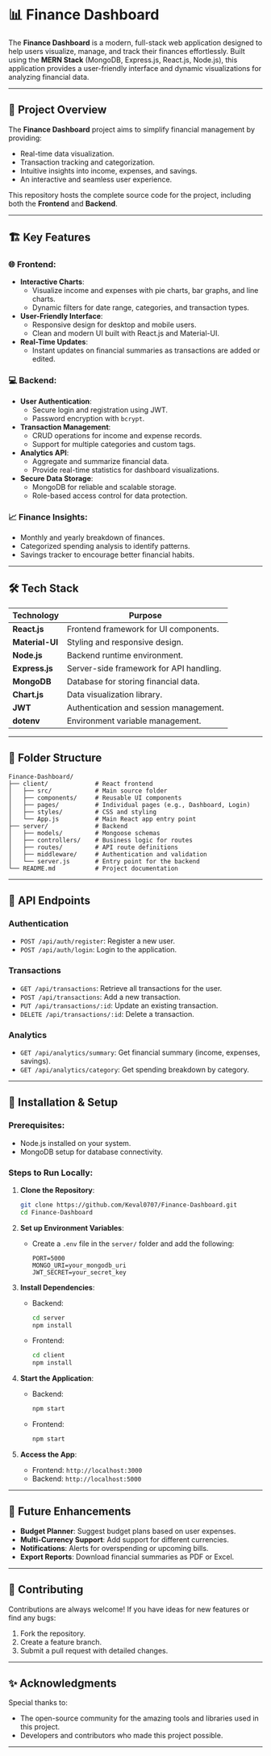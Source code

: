 # 📊 **Finance Dashboard**

The **Finance Dashboard** is a modern, full-stack web application designed to help users visualize, manage, and track their finances effortlessly. Built using the **MERN Stack** (MongoDB, Express.js, React.js, Node.js), this application provides a user-friendly interface and dynamic visualizations for analyzing financial data.

---

## 🌟 **Project Overview**

The **Finance Dashboard** project aims to simplify financial management by providing:  
- Real-time data visualization.  
- Transaction tracking and categorization.  
- Intuitive insights into income, expenses, and savings.  
- An interactive and seamless user experience.

This repository hosts the complete source code for the project, including both the **Frontend** and **Backend**.

---

## 🏗️ **Key Features**

### 🌐 **Frontend**:
- **Interactive Charts**:  
  - Visualize income and expenses with pie charts, bar graphs, and line charts.  
  - Dynamic filters for date range, categories, and transaction types.
- **User-Friendly Interface**:  
  - Responsive design for desktop and mobile users.  
  - Clean and modern UI built with React.js and Material-UI.
- **Real-Time Updates**:  
  - Instant updates on financial summaries as transactions are added or edited.  

### 💻 **Backend**:
- **User Authentication**:  
  - Secure login and registration using JWT.  
  - Password encryption with `bcrypt`.  
- **Transaction Management**:  
  - CRUD operations for income and expense records.  
  - Support for multiple categories and custom tags.  
- **Analytics API**:  
  - Aggregate and summarize financial data.  
  - Provide real-time statistics for dashboard visualizations.  
- **Secure Data Storage**:  
  - MongoDB for reliable and scalable storage.  
  - Role-based access control for data protection.

### 📈 **Finance Insights**:
- Monthly and yearly breakdown of finances.  
- Categorized spending analysis to identify patterns.  
- Savings tracker to encourage better financial habits.  

---

## 🛠️ **Tech Stack**

| **Technology**        | **Purpose**                              |
|------------------------|------------------------------------------|
| **React.js**           | Frontend framework for UI components.   |
| **Material-UI**        | Styling and responsive design.          |
| **Node.js**            | Backend runtime environment.            |
| **Express.js**         | Server-side framework for API handling. |
| **MongoDB**            | Database for storing financial data.    |
| **Chart.js**           | Data visualization library.             |
| **JWT**                | Authentication and session management.  |
| **dotenv**             | Environment variable management.        |

---

## 📂 **Folder Structure**

```plaintext
Finance-Dashboard/
├── client/             # React frontend
│   ├── src/            # Main source folder
│   ├── components/     # Reusable UI components
│   ├── pages/          # Individual pages (e.g., Dashboard, Login)
│   ├── styles/         # CSS and styling
│   └── App.js          # Main React app entry point
├── server/             # Backend
│   ├── models/         # Mongoose schemas
│   ├── controllers/    # Business logic for routes
│   ├── routes/         # API route definitions
│   ├── middleware/     # Authentication and validation
│   └── server.js       # Entry point for the backend
└── README.md           # Project documentation
```

---

## 🔑 **API Endpoints**

### **Authentication**
- `POST /api/auth/register`: Register a new user.
- `POST /api/auth/login`: Login to the application.

### **Transactions**
- `GET /api/transactions`: Retrieve all transactions for the user.
- `POST /api/transactions`: Add a new transaction.
- `PUT /api/transactions/:id`: Update an existing transaction.
- `DELETE /api/transactions/:id`: Delete a transaction.

### **Analytics**
- `GET /api/analytics/summary`: Get financial summary (income, expenses, savings).  
- `GET /api/analytics/category`: Get spending breakdown by category.  

---

## 🔧 **Installation & Setup**

### Prerequisites:
- Node.js installed on your system.  
- MongoDB setup for database connectivity.

### Steps to Run Locally:
1. **Clone the Repository**:
   ```bash
   git clone https://github.com/Keval0707/Finance-Dashboard.git
   cd Finance-Dashboard
   ```

2. **Set up Environment Variables**:
   - Create a `.env` file in the `server/` folder and add the following:
     ```plaintext
     PORT=5000
     MONGO_URI=your_mongodb_uri
     JWT_SECRET=your_secret_key
     ```

3. **Install Dependencies**:
   - Backend:
     ```bash
     cd server
     npm install
     ```
   - Frontend:
     ```bash
     cd client
     npm install
     ```

4. **Start the Application**:
   - Backend:
     ```bash
     npm start
     ```
   - Frontend:
     ```bash
     npm start
     ```

5. **Access the App**:  
   - Frontend: `http://localhost:3000`  
   - Backend: `http://localhost:5000`

---

## 🚀 **Future Enhancements**

- **Budget Planner**: Suggest budget plans based on user expenses.  
- **Multi-Currency Support**: Add support for different currencies.  
- **Notifications**: Alerts for overspending or upcoming bills.  
- **Export Reports**: Download financial summaries as PDF or Excel.  

---

## 🤝 **Contributing**

Contributions are always welcome! If you have ideas for new features or find any bugs:  
1. Fork the repository.  
2. Create a feature branch.  
3. Submit a pull request with detailed changes.

---

## ✨ **Acknowledgments**

Special thanks to:  
- The open-source community for the amazing tools and libraries used in this project.  
- Developers and contributors who made this project possible.  

---
